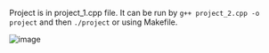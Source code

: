 Project is in project_1.cpp file. It can be run by
```g++ project_2.cpp -o project``` and then ```./project``` or using Makefile.

![image](https://github.com/Natali124/Computer-Graphics/assets/58912325/0f6de528-7396-4932-a780-4d04c010d28a)
